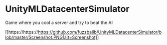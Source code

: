 # UnityMLDatacenterSimulator
 Game where you cool a server and try to beat the AI
 
 
 [[https://https://https://github.com/fuzzballb/UnityMLDatacenterSimulator/blob/master/Screenshot.PNG|alt=Screenshot]]
